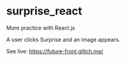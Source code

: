# surprise_react
More practice with React.js

A user clicks Surprise and an image appears.

See live: https://future-front.glitch.me/
